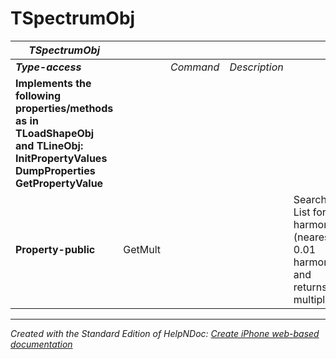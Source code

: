 # TSpectrumObj

| ***TSpectrumObj*** |  |  |  |  |
| --- | --- | --- | --- | --- |
| ***Type-access*** |  | *Command* | *Description* |  |
| **Implements the following properties/methods as in TLoadShapeObj and TLineObj:** **InitPropertyValues**&nbsp; **DumpProperties** **GetPropertyValue** |  |  |  |  |
| **Property-public** | GetMult |  |  | Search List for harmonic (nearest 0.01 harmonic) and returns multiplier. |



***
_Created with the Standard Edition of HelpNDoc: [Create iPhone web-based documentation](<https://www.helpndoc.com/feature-tour/iphone-website-generation>)_
